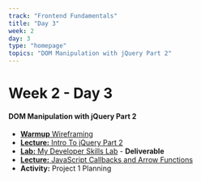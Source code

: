 ```yaml
---
track: "Frontend Fundamentals"
title: "Day 3"
week: 2
day: 3
type: "homepage"
topics: "DOM Manipulation with jQuery Part 2"
---
```


# Week 2 - Day 3

#### DOM Manipulation with jQuery Part 2
- [**Warmup** Wireframing](/frontend-fundamentals/week-2/day-3/lecture-materials/wireframing/) 
- [**Lecture:** Intro To jQuery Part 2](/frontend-fundamentals/week-2/day-3/lecture-materials/intro-to-jquery-part-2/)
- [**Lab:** My Developer Skills Lab](/frontend-fundamentals/week-2/day-3/labs/my-developer-skills-lab/) - **Deliverable**
- [**Lecture:** JavaScript Callbacks and Arrow Functions](/frontend-fundamentals/week-2/day-3/lecture-materials/javascript-callbacks-and-arrow-functions/)
- **Activity:** Project 1 Planning


<!-- 
<hr>

#### Lesson Recordings

- [**jQuery Part 2 - JS Callbacks & Arrow Functions**]()

 -->

